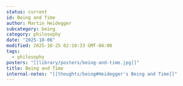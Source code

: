 ```yaml
---
status: current
id: Being and Time
author: Martin Heidegger
subcategory: being
category: philosophy
date: "2025-10-06"
modified: 2025-10-25 02:10:33 GMT-04:00
tags:
  - philosophy
posters: "[[library/posters/being-and-time.jpg]]"
title: Being and Time
internal-notes: "[[thoughts/being#Heidegger's Being and Time]]"
---
```

